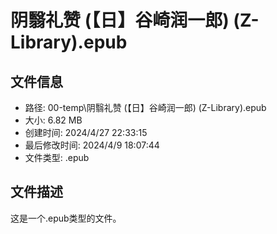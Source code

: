 ﻿# 阴翳礼赞 (【日】谷崎润一郎) (Z-Library).epub

## 文件信息
- 路径: 00-temp\阴翳礼赞 (【日】谷崎润一郎) (Z-Library).epub
- 大小: 6.82 MB
- 创建时间: 2024/4/27 22:33:15
- 最后修改时间: 2024/4/9 18:07:44
- 文件类型: .epub

## 文件描述
这是一个.epub类型的文件。

